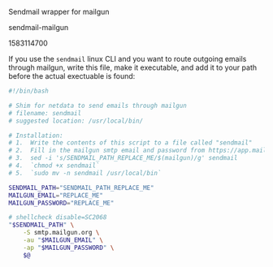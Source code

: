 Sendmail wrapper for mailgun

sendmail-mailgun

1583114700

If you use the `sendmail` linux CLI and you want to route outgoing emails
through mailgun, write this file, make it executable, and add it to your
path before the actual exectuable is found:

```bash
#!/bin/bash

# Shim for netdata to send emails through mailgun
# filename: sendmail
# suggested location: /usr/local/bin/

# Installation:
# 1.  Write the contents of this script to a file called "sendmail"
# 2.  Fill in the mailgun smtp email and password from https://app.mailgun.com/app/sending/domains/albertyw.com/credentials
# 3.  sed -i 's/SENDMAIL_PATH_REPLACE_ME/$(mailgun)/g' sendmail
# 4.  `chmod +x sendmail`
# 5.  `sudo mv -n sendmail /usr/local/bin`

SENDMAIL_PATH="SENDMAIL_PATH_REPLACE_ME"
MAILGUN_EMAIL="REPLACE_ME"
MAILGUN_PASSWORD="REPLACE_ME"

# shellcheck disable=SC2068
"$SENDMAIL_PATH" \
    -S smtp.mailgun.org \
    -au "$MAILGUN_EMAIL" \
    -ap "$MAILGUN_PASSWORD" \
    $@
```
